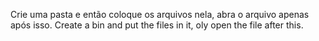 Crie uma pasta e então coloque os arquivos nela, abra o arquivo apenas após isso.
Create a bin and put the files in it, oly open the file after this.
